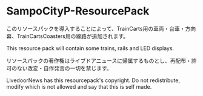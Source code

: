 # SampoCityP-ResourcePack
このリソースパックを導入することによって、TrainCarts用の車両・台車・方向幕、TrainCartsCoasters用の線路が追加されます。

This resource pack will contain some trains, rails and LED displays.

リソースパックの著作権はライブドアニュースに帰属するものとし、再配布・許可のない改変・自作発言の一切を禁じます。

LivedoorNews has this resourcepack's copyright. Do not redistribute, modify which is not allowed and say that this is self made.
